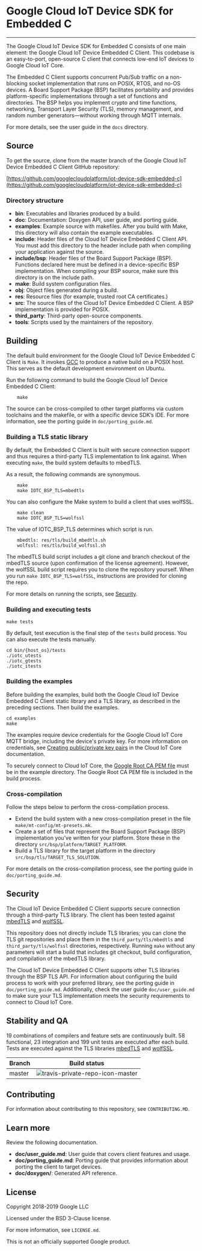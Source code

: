 # Google Cloud IoT Device SDK for Embedded C
___

The Google Cloud IoT Device SDK for Embedded C consists of one main element: the Google Cloud IoT Device Embedded C Client.  This codebase is an easy-to-port, open-source C client that connects low-end IoT devices to Google Cloud IoT Core.

The Embedded C Client supports concurrent Pub/Sub traffic on a non-blocking socket implementation that runs on POSIX, RTOS, and no-OS devices. A Board Support Package (BSP) facilitates portability and provides platform-specific implementations through a set of functions and directories. The BSP helps you implement crypto and time functions, networking, Transport Layer Security (TLS), memory management, and random number generators—without working through MQTT internals.

For more details, see the user guide in the `docs` directory.

## Source
To get the source, clone from the master branch of the Google Cloud IoT Device Embedded C Client GitHub repository:

[https://github.com/googlecloudplatform/iot-device-sdk-embedded-c](https://github.com/googlecloudplatform/iot-device-sdk-embedded-c)

### Directory structure

- **bin**: Executables and libraries produced by a build.
- **doc**: Documentation: Doxygen API, user guide, and porting guide.
- **examples**: Example source with makefiles. After you build with Make, this directory will also contain the example executables.
- **include**: Header files of the Cloud IoT Device Embedded C Client API. You must add this directory to the header include path when compiling your application against the source.
- **include/bsp**: Header files of the Board Support Package (BSP). Functions declared here must be defined in a device-specific BSP implementation. When compiling your BSP source, make sure this directory is on the include path.
- **make**: Build system configuration files.
- **obj**: Object files generated during a build.
- **res**: Resource files (for example, trusted root CA certificates.)
- **src**: The source files of the Cloud IoT Device Embedded C Client. A BSP implementation is provided for POSIX.
- **third_party**: Third-party open-source components.
- **tools**: Scripts used by the maintainers of the repository.

## Building

The default build environment for the Google Cloud IoT Device Embedded C Client is `Make`. It invokes [GCC](https://www.gnu.org/software/gcc/) to produce a native build on a POSIX host. This serves as the default development environment on Ubuntu.

Run the following command to build the Google Cloud IoT Device Embedded C Client:

        make

The source can be cross-compiled to other target platforms via custom toolchains and the makefile, or with a specific device SDK’s IDE. For more information, see the porting guide in `doc/porting_guide.md`.


### Building a TLS static library

By default, the Embedded C Client is built with secure connection support and thus requires a third-party TLS implementation to link against. When executing `make`, the build system defaults to mbedTLS.

As a result, the following commands are synonymous.

        make
        make IOTC_BSP_TLS=mbedtls

You can also configure the Make system to build a client that uses wolfSSL.

        make clean
        make IOTC_BSP_TLS=wolfssl

The value of IOTC_BSP_TLS determines which script is run.

        mbedtls: res/tls/build_mbedtls.sh
        wolfssl: res/tls/build_wolfssl.sh


The mbedTLS build script includes a git clone and branch checkout of the mbedTLS source (upon confirmation of the license agreement). However, the wolfSSL build script requires you to clone the repository yourself. When you run `make IOTC_BSP_TLS=wolfSSL`, instructions are provided for cloning the repo.

For more details on running the scripts, see [Security](#security).

### Building and executing tests

    make tests

By default, test execution is the final step of the `tests` build process. You can also execute the tests manually.

    cd bin/{host_os}/tests
    ./iotc_utests
    ./iotc_gtests
    ./iotc_itests


### Building the examples

Before building the examples, build both the Google Cloud IoT Device Embedded C Client static library and a TLS library, as described in the preceding sections. Then build the examples.

    cd examples
    make

The examples require device credentials for the Google Cloud IoT Core MQTT bridge, including the device's private key. For more information on credentials, see [Creating public/private key pairs](https://cloud.google.com/iot/docs/how-tos/credentials/keys) in the Cloud IoT Core documentation.

To securely connect to Cloud IoT Core, the [Google Root CA PEM file](https://pki.google.com/roots.pem) must be in the example directory. The Google Root CA PEM file is included in the build process.


### Cross-compilation

Follow the steps below to perform the cross-compilation process.

- Extend the build system with a new cross-compilation preset in the file `make/mt-config/mt-presets.mk`.
- Create a set of files that represent the Board Support Package (BSP) implementation you've written for your platform. Store these in the directory `src/bsp/platform/TARGET_PLATFORM`.
- Build a TLS library for the target platform in the directory `src/bsp/tls/TARGET_TLS_SOLUTION`.

For more details on the cross-compilation process, see the porting guide in `doc/porting_guide.md`.

## Security

The Cloud IoT Device Embedded C Client supports secure connection through a third-party TLS library. The client has been tested against [mbedTLS](https://tls.mbed.org) and [wolfSSL](https://www.wolfssl.com).

This repository does not directly include TLS libraries; you can clone the TLS git repositories and place them in the `third_party/tls/mbedtls` and `third_party/tls/wolfssl` directories, respectively. Running `make` without any parameters will start a build that includes git checkout, build configuration, and compilation of the mbedTLS library.

The Cloud IoT Device Embedded C Client supports other TLS libraries through the BSP TLS API. For information about configuring the build process to work with your preferred library, see the porting guide in `doc/porting_guide.md`.  Additionally, check the user guide `doc/user_guide.md` to make sure your TLS implementation meets the security requirements to connect to Cloud IoT Core.

## Stability and QA

19 combinations of compilers and feature sets are continuously built. 58 functional, 23 integration and 199 unit tests are executed after each build. Tests are executed against the TLS libraries [mbedTLS](https://tls.mbed.org) and [wolfSSL](https://www.wolfssl.com).

Branch      | Build status
------------|-------------
master      | ![travis-private-repo-icon-master]

[travis-private-repo-icon-master]: https://travis-ci.com/GoogleCloudPlatform/iot-edge-sdk-embedded-c.svg?token=tzWdJymp9duuAGWpamkM&branch=master


## Contributing

For information about contributing to this repository, see `CONTRIBUTING.MD`.

## Learn more

Review the following documentation.

- **doc/user_guide.md**: User guide that covers client features and usage.
- **doc/porting_guide.md**: Porting guide that provides information about porting the client to target devices.
- **doc/doxygen/**: Generated API reference.

## License

Copyright 2018-2019 Google LLC

Licensed under the BSD 3-Clause license.

For more information, see `LICENSE.md`.

This is not an officially supported Google product.
